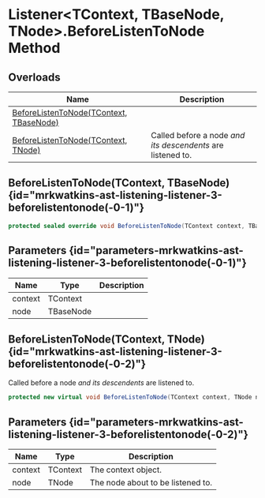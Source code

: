 # Listener&lt;TContext, TBaseNode, TNode&gt;.BeforeListenToNode Method
## Overloads

| Name | Description |
| ---- | ----------- |
| [BeforeListenToNode(TContext, TBaseNode)](MrKWatkins.Ast.Listening.Listener-3.BeforeListenToNode.md#mrkwatkins-ast-listening-listener-3-beforelistentonode(-0-1)) |  |
| [BeforeListenToNode(TContext, TNode)](MrKWatkins.Ast.Listening.Listener-3.BeforeListenToNode.md#mrkwatkins-ast-listening-listener-3-beforelistentonode(-0-2)) | Called before a node *and its descendents* are listened to. |

## BeforeListenToNode(TContext, TBaseNode) {id="mrkwatkins-ast-listening-listener-3-beforelistentonode(-0-1)"}

```c#
protected sealed override void BeforeListenToNode(TContext context, TBaseNode node);
```

## Parameters {id="parameters-mrkwatkins-ast-listening-listener-3-beforelistentonode(-0-1)"}

| Name | Type | Description |
| ---- | ---- | ----------- |
| context | TContext |  |
| node | TBaseNode |  |

## BeforeListenToNode(TContext, TNode) {id="mrkwatkins-ast-listening-listener-3-beforelistentonode(-0-2)"}

Called before a node *and its descendents* are listened to.

```c#
protected new virtual void BeforeListenToNode(TContext context, TNode node);
```

## Parameters {id="parameters-mrkwatkins-ast-listening-listener-3-beforelistentonode(-0-2)"}

| Name | Type | Description |
| ---- | ---- | ----------- |
| context | TContext | The context object. |
| node | TNode | The node about to be listened to. |

